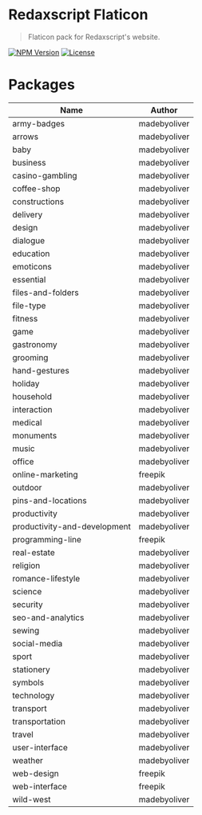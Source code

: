 Redaxscript Flaticon
====================

> Flaticon pack for Redaxscript's website.

[![NPM Version](https://img.shields.io/npm/v/redaxscript-flaticon.svg)](https://npmjs.com/package/redaxscript-flaticon)
[![License](https://img.shields.io/npm/l/redaxscript-flaticon.svg)](https://npmjs.com/package/redaxscript-flaticon)


Packages
========

| Name                         | Author       |
|------------------------------|--------------|
| army-badges                  | madebyoliver |
| arrows                       | madebyoliver |
| baby                         | madebyoliver |
| business                     | madebyoliver |
| casino-gambling              | madebyoliver |
| coffee-shop                  | madebyoliver |
| constructions                | madebyoliver |
| delivery                     | madebyoliver |
| design                       | madebyoliver |
| dialogue                     | madebyoliver |
| education                    | madebyoliver |
| emoticons                    | madebyoliver |
| essential                    | madebyoliver |
| files-and-folders            | madebyoliver |
| file-type                    | madebyoliver |
| fitness                      | madebyoliver |
| game                         | madebyoliver |
| gastronomy                   | madebyoliver |
| grooming                     | madebyoliver |
| hand-gestures                | madebyoliver |
| holiday                      | madebyoliver |
| household                    | madebyoliver |
| interaction                  | madebyoliver |
| medical                      | madebyoliver |
| monuments                    | madebyoliver |
| music                        | madebyoliver |
| office                       | madebyoliver |
| online-marketing             | freepik      |
| outdoor                      | madebyoliver |
| pins-and-locations           | madebyoliver |
| productivity                 | madebyoliver |
| productivity-and-development | madebyoliver |
| programming-line             | freepik      |
| real-estate                  | madebyoliver |
| religion                     | madebyoliver |
| romance-lifestyle            | madebyoliver |
| science                      | madebyoliver |
| security                     | madebyoliver |
| seo-and-analytics            | madebyoliver |
| sewing                       | madebyoliver |
| social-media                 | madebyoliver |
| sport                        | madebyoliver |
| stationery                   | madebyoliver |
| symbols                      | madebyoliver |
| technology                   | madebyoliver |
| transport                    | madebyoliver |
| transportation               | madebyoliver |
| travel                       | madebyoliver |
| user-interface               | madebyoliver |
| weather                      | madebyoliver |
| web-design                   | freepik      |
| web-interface                | freepik      |
| wild-west                    | madebyoliver |
